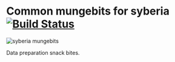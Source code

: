 Common mungebits for syberia [![Build Status](https://travis-ci.org/robertzk/syberiaMungebits.svg?branch=master)](https://travis-ci.org/robertzk/syberiaMungebits.svg?branch=master)
====================

![syberia mungebits](http://i.imgur.com/bOIqR0i.png)

Data preparation snack bites.

